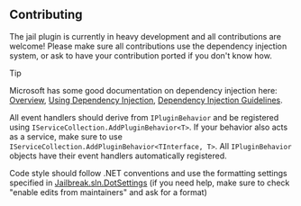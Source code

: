 ## Contributing

The jail plugin is currently in heavy development and all contributions are welcome!
Please make sure all contributions use the dependency injection system, or ask to have your contribution
ported if you don't know how.

> [!TIP]
> Microsoft has some good documentation on dependency injection here:
> [Overview](https://learn.microsoft.com/en-us/dotnet/core/extensions/dependency-injection),
> [Using Dependency Injection](https://learn.microsoft.com/en-us/dotnet/core/extensions/dependency-injection-usage),
> [Dependency Injection Guidelines](https://learn.microsoft.com/en-us/dotnet/core/extensions/dependency-injection-guidelines).

All event handlers should derive from `IPluginBehavior` and be registered using
`IServiceCollection.AddPluginBehavior<T>`. If your behavior also acts as a service,
make sure to use `IServiceCollection.AddPluginBehavior<TInterface, T>`. All `IPluginBehavior` objects
have their event handlers automatically registered.

Code style should follow .NET conventions and use the formatting settings specified
in [Jailbreak.sln.DotSettings](./Jailbreak.sln.DotSettings)
(if you need help, make sure to check "enable edits from maintainers" and ask for a format)
